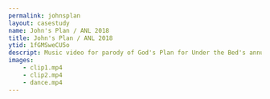 ```yaml
---
permalink: johnsplan
layout: casestudy
name: John's Plan / ANL 2018
title: John's Plan / ANL 2018
ytid: 1fGMSweCU5o
descript: Music video for parody of God's Plan for Under the Bed's annual show, Andover Night Live
images:
    - clip1.mp4
    - clip2.mp4
    - dance.mp4
---
```


